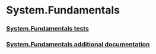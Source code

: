 # System.Fundamentals
### [System.Fundamentals tests](system_fundamentals_tests.md)
### [System.Fundamentals additional documentation](system_fundamentals_additional_documentation.md)
